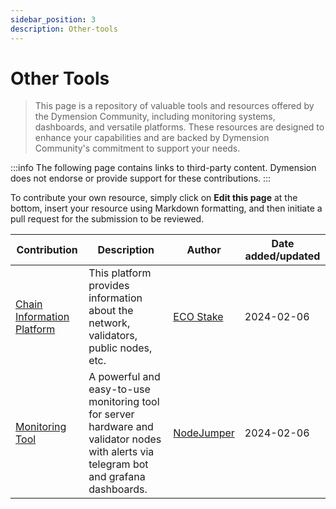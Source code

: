 ```yaml
---
sidebar_position: 3
description: Other-tools
---
```


# Other Tools


> This page is a repository of valuable tools and resources offered by the Dymension Community, including monitoring systems, dashboards, and versatile platforms. These resources are designed to enhance your capabilities and are backed by Dymension Community's commitment to support your needs.

:::info
The following page contains links to third-party content. Dymension does not endorse or provide support for these contributions.
:::

To contribute your own resource, simply click on **Edit this page** at the bottom, insert your resource using Markdown formatting, and then initiate a pull request for the submission to be reviewed.

| Contribution | Description | Author | Date added/updated |
| --- | --- | --- | --- |
| [Chain Information Platform](https://cosmos.directory/dymension) | This platform provides information about the network, validators, public nodes, etc. | [ECO Stake](https://github.com/eco-stake) | 2024-02-06 |
| [Monitoring Tool](https://github.com/nodejumper-org/monitoring-tool) | A powerful and easy-to-use monitoring tool for server hardware and validator nodes with alerts via telegram bot and grafana dashboards. | [NodeJumper](https://github.com/nodejumper-org) | 2024-02-06 |
